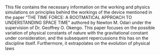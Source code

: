 This file contains the necessary information on the working and physics simulations on principles behind the workings of the device mentioned in the paper “THE TIME FORCE: A ROOTMATICAL APPROACH TO UNDERSTANDING SPACE TIME” authored by Newton M. Odari under the supervision of Dr. Geoffrey O. Okengo.
This paper focuses on the possible variation of physical constants of nature with the gravitational constant under consideration, and the subsequent repercussions this has on the discipline itself. Furthermore, it extrapolates on the evolution of physical laws

